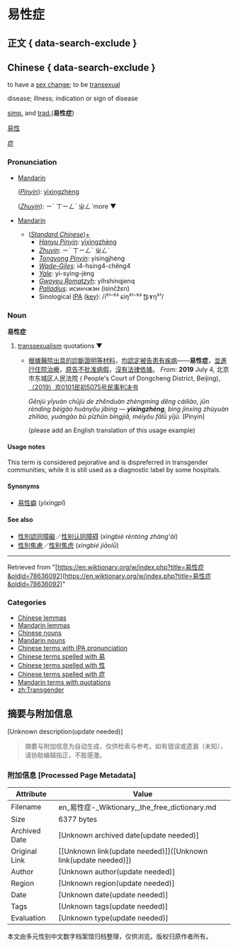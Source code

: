 # 易性症

## 正文 { data-search-exclude }


## Chinese { data-search-exclude }

to have a [sex change](/wiki/sex_change "sex change"); to be [transexual](/wiki/transexual "transexual")

disease; illness; indication or sign of disease

[simp.](/wiki/Simplified_Chinese "Simplified Chinese") and [trad.](/wiki/Traditional_Chinese "Traditional Chinese")(**易性症**)

[易性](/wiki/%E6%98%93%E6%80%A7#Chinese "易性")

[症](/wiki/%E7%97%87#Chinese "症")

### Pronunciation

-   [Mandarin](https://en.wikipedia.org/wiki/Mandarin_Chinese "w:Mandarin Chinese")
    
    (_[Pinyin](https://en.wikipedia.org/wiki/Pinyin "w:Pinyin")_): [yìxìngzhèng](/wiki/y%C3%ACx%C3%ACngzh%C3%A8ng "yìxìngzhèng")
    
    (_[Zhuyin](https://en.wikipedia.org/wiki/Zhuyin "w:Zhuyin")_): ㄧˋ ㄒㄧㄥˋ ㄓㄥˋmore ▼
    
-   [Mandarin](https://en.wikipedia.org/wiki/Mandarin_Chinese "w:Mandarin Chinese")
    -   (_[Standard Chinese](https://en.wikipedia.org/wiki/Standard_Chinese "w:Standard Chinese")_)[+](https://en.wiktionary.org/w/index.php?title=Module%3Azh%2Fdata%2Fcmn-hom%2F4&action=edit)
        -   _[Hanyu Pinyin](https://en.wikipedia.org/wiki/Pinyin "w:Pinyin")_: [yìxìngzhèng](/wiki/y%C3%ACx%C3%ACngzh%C3%A8ng#Mandarin "yìxìngzhèng")
        -   _[Zhuyin](https://en.wikipedia.org/wiki/Zhuyin "w:Zhuyin")_: ㄧˋ ㄒㄧㄥˋ ㄓㄥˋ
        -   _[Tongyong Pinyin](https://en.wikipedia.org/wiki/Tongyong_Pinyin "w:Tongyong Pinyin")_: yìsìngjhèng
        -   _[Wade–Giles](https://en.wikipedia.org/wiki/Wade%E2%80%93Giles "w:Wade–Giles")_: i4\-hsing4\-chêng4
        -   _[Yale](https://en.wikipedia.org/wiki/Yale_romanization_of_Mandarin "w:Yale romanization of Mandarin")_: yì-syìng-jèng
        -   _[Gwoyeu Romatzyh](https://en.wikipedia.org/wiki/Gwoyeu_Romatzyh "w:Gwoyeu Romatzyh")_: yihshinqjenq
        -   _[Palladius](https://en.wikipedia.org/wiki/Cyrillization_of_Chinese "w:Cyrillization of Chinese")_: исинчжэн (isinčžɛn)
        -   Sinological [IPA](/wiki/Wiktionary:International_Phonetic_Alphabet "Wiktionary:International Phonetic Alphabet") ([key](/wiki/Appendix:Mandarin_pronunciation "Appendix:Mandarin pronunciation")): /i⁵¹⁻⁵³ ɕiŋ⁵¹⁻⁵³ ʈ͡ʂɤŋ⁵¹/

### Noun

**易性症**

1.  [transsexualism](https://en.wiktionary.org/wiki/transsexualism#English "transsexualism") quotations ▼
    -   [根據](/wiki/%E6%A0%B9%E6%93%9A#Chinese "根據")[醫院](/wiki/%E9%86%AB%E9%99%A2#Chinese "醫院")[出具](/wiki/%E5%87%BA%E5%85%B7#Chinese "出具")[的](/wiki/%E7%9A%84#Chinese "的")[診斷](/wiki/%E8%A8%BA%E6%96%B7#Chinese "診斷")[證明](/wiki/%E8%AD%89%E6%98%8E#Chinese "證明")[等](/wiki/%E7%AD%89#Chinese "等")[材料](/wiki/%E6%9D%90%E6%96%99#Chinese "材料")，[均](/wiki/%E5%9D%87#Chinese "均")[認定](/wiki/%E8%AA%8D%E5%AE%9A#Chinese "認定")[被告](/wiki/%E8%A2%AB%E5%91%8A#Chinese "被告")[患有](/wiki/%E6%82%A3%E6%9C%89#Chinese "患有")[疾病](/wiki/%E7%96%BE%E7%97%85#Chinese "疾病")——**易性症**，[並](/wiki/%E4%B8%A6#Chinese "並")[進行](/wiki/%E9%80%B2%E8%A1%8C#Chinese "進行")[住院](/wiki/%E4%BD%8F%E9%99%A2#Chinese "住院")[治療](/wiki/%E6%B2%BB%E7%99%82#Chinese "治療")，[原告](/wiki/%E5%8E%9F%E5%91%8A#Chinese "原告")[不](/wiki/%E4%B8%8D#Chinese "不")[批准](/wiki/%E6%89%B9%E5%87%86#Chinese "批准")[病假](/wiki/%E7%97%85%E5%81%87#Chinese "病假")，[沒有](/wiki/%E6%B2%92%E6%9C%89#Chinese "沒有")[法律](/wiki/%E6%B3%95%E5%BE%8B#Chinese "法律")[依據](/wiki/%E4%BE%9D%E6%93%9A#Chinese "依據")。 _From:_ **2019** July 4, 北京市东城区人民法院 ( People's Court of Dongcheng District, Beijing), [（2019）京0101民初5075号民事判决书](https://en.wikipedia.org/wiki/zh:s:%E5%8C%97%E4%BA%AC%E5%B8%82%E4%B8%9C%E5%9F%8E%E5%8C%BA%E4%BA%BA%E6%B0%91%E6%B3%95%E9%99%A2%EF%BC%882019%EF%BC%89%E4%BA%AC0101%E6%B0%91%E5%88%9D5075%E5%8F%B7%E6%B0%91%E4%BA%8B%E5%88%A4%E5%86%B3%E4%B9%A6 "w:zh:s:北京市东城区人民法院（2019）京0101民初5075号民事判决书")
        
        _Gēnjù yīyuàn chūjù de zhěnduàn zhèngmíng děng cáiliào, jūn rèndìng bèigào huànyǒu jíbìng — **yìxìngzhèng**, bìng jìnxíng zhùyuàn zhìliáo, yuángào bù pīzhǔn bìngjiǎ, méiyǒu fǎlǜ yījù._ \[Pinyin\]
        
        (please add an English translation of this usage example)

#### Usage notes

This term is considered pejorative and is dispreferred in transgender communities, while it is still used as a diagnostic label by some hospitals.

#### Synonyms

-   [易性癖](/wiki/%E6%98%93%E6%80%A7%E7%99%96#Chinese "易性癖") (_yìxìngpǐ_)

#### See also

-   [性別認同障礙](/wiki/%E6%80%A7%E5%88%A5%E8%AA%8D%E5%90%8C%E9%9A%9C%E7%A4%99#Chinese "性別認同障礙")／[性别认同障碍](/wiki/%E6%80%A7%E5%88%A5%E8%AE%A4%E5%90%8C%E9%9A%9C%E7%A2%8D#Chinese "性别认同障碍") (_xìngbié rèntóng zhàng'ài_)
-   [性別焦慮](/wiki/%E6%80%A7%E5%88%A5%E7%84%A6%E6%85%AE#Chinese "性別焦慮")／[性别焦虑](/wiki/%E6%80%A7%E5%88%A5%E7%84%A6%E8%99%91#Chinese "性别焦虑") (_xìngbié jiāolǜ_)

---

Retrieved from "[https://en.wiktionary.org/w/index.php?title=易性症&oldid=78636092](https://en.wiktionary.org/w/index.php?title=易性症&oldid=78636092)"

### Categories

-   [Chinese lemmas](/wiki/Category:Chinese_lemmas "Category:Chinese lemmas")
-   [Mandarin lemmas](/wiki/Category:Mandarin_lemmas "Category:Mandarin lemmas")
-   [Chinese nouns](/wiki/Category:Chinese_nouns "Category:Chinese nouns")
-   [Mandarin nouns](/wiki/Category:Mandarin_nouns "Category:Mandarin nouns")
-   [Chinese terms with IPA pronunciation](/wiki/Category:Chinese_terms_with_IPA_pronunciation "Category:Chinese terms with IPA pronunciation")
-   [Chinese terms spelled with 易](/wiki/Category:Chinese_terms_spelled_with_%E6%98%93 "Category:Chinese terms spelled with 易")
-   [Chinese terms spelled with 性](/wiki/Category:Chinese_terms_spelled_with_%E6%80%A7 "Category:Chinese terms spelled with 性")
-   [Chinese terms spelled with 症](/wiki/Category:Chinese_terms_spelled_with_%E7%97%87 "Category:Chinese terms spelled with 症")
-   [Mandarin terms with quotations](/wiki/Category:Mandarin_terms_with_quotations "Category:Mandarin terms with quotations")
-   [zh:Transgender](/wiki/Category:zh:Transgender "Category:zh:Transgender")
<!-- tcd_original_link https://en.wiktionary.org/wiki/%E6%98%93%E6%80%A7%E7%97%87 -->


## 摘要与附加信息

<!-- tcd_abstract -->
[Unknown description(update needed)]
<!-- tcd_abstract_end -->

> 摘要与附加信息为自动生成，仅供检索与参考。如有错误或遗漏（未知），请协助编辑指正，不胜感激。

### 附加信息 [Processed Page Metadata]

| Attribute       | Value                                  |
|-----------------|----------------------------------------|
| Filename        | en_易性症-_Wiktionary,_the_free_dictionary.md                             |
| Size            | 6377 bytes                           |
| Archived Date   | [Unknown archived date(update needed)]                             |
| Original Link   | [[Unknown link(update needed)]]([Unknown link(update needed)])                       |
| Author          | [Unknown author(update needed)]                               |
| Region          | [Unknown region(update needed)]                               |
| Date            | [Unknown date(update needed)]                                 |
| Tags            | [Unknown tags(update needed)]                                 |
| Evaluation            | [Unknown type(update needed)]                                 |
<!-- tcd_table_end -->

本文由多元性别中文数字档案馆归档整理，仅供浏览。版权归原作者所有。
